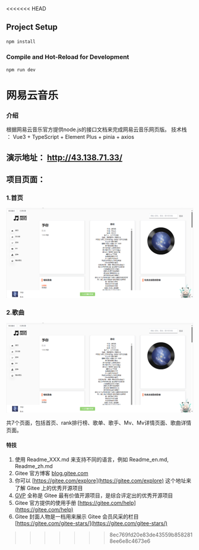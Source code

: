 <<<<<<< HEAD

## Project Setup

```sh
npm install
```

### Compile and Hot-Reload for Development

```sh
npm run dev
```

# 网易云音乐

### 介绍
根据网易云音乐官方提供node.js的接口文档来完成网易云音乐网页版。
技术栈 ： Vue3 + TypeScript + Element Plus + pinia + axios 

##  演示地址：  http://43.138.71.33/

## 项目页面：
### 1.首页

![输入图片说明](image.png)

### 2.歌曲
![输入图片说明](image.png)

共7个页面，包括首页、rank排行榜、歌单、歌手、Mv、Mv详情页面、歌曲详情页面。





#### 特技

1.  使用 Readme\_XXX.md 来支持不同的语言，例如 Readme\_en.md, Readme\_zh.md
2.  Gitee 官方博客 [blog.gitee.com](https://blog.gitee.com)
3.  你可以 [https://gitee.com/explore](https://gitee.com/explore) 这个地址来了解 Gitee 上的优秀开源项目
4.  [GVP](https://gitee.com/gvp) 全称是 Gitee 最有价值开源项目，是综合评定出的优秀开源项目
5.  Gitee 官方提供的使用手册 [https://gitee.com/help](https://gitee.com/help)
6.  Gitee 封面人物是一档用来展示 Gitee 会员风采的栏目 [https://gitee.com/gitee-stars/](https://gitee.com/gitee-stars/)
>>>>>>> 8ec769fd20e83de43559b8582818ee6e8c4673e6
